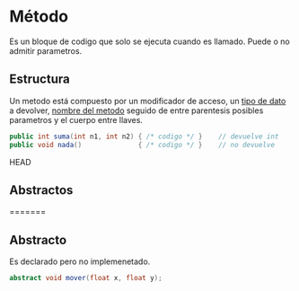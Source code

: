 # Método
Es un bloque de codigo que solo se ejecuta cuando es llamado. Puede o no admitir parametros.

## Estructura
Un metodo está compuesto por un modificador de acceso, un [tipo  de dato](Tipo&#32;de&#32;datos.md) a devolver, [nombre del metodo](Identificadores.md###Métodos)  seguido de entre parentesis posibles parametros y el cuerpo entre llaves.

```java
public int suma(int n1, int n2)	{ /* codigo */ }	// devuelve int
public void nada()				{ /* codigo */ }	// no devuelve
```

HEAD
## Abstractos
=======
## Abstracto
Es declarado pero no implemenetado.

```java
abstract void mover(float x, float y);
```